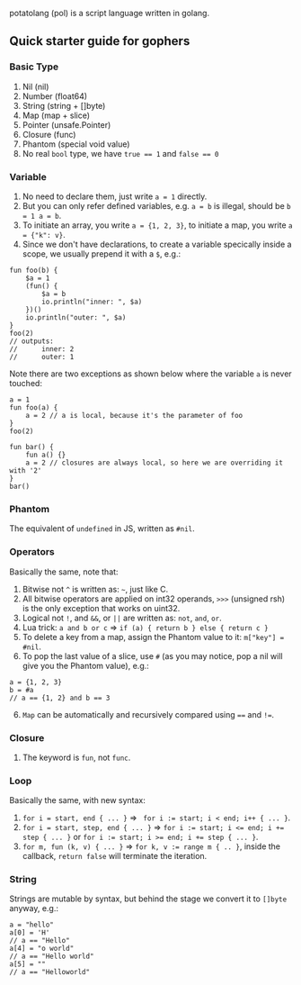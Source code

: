 potatolang (pol) is a script language written in golang.

## Quick starter guide for gophers

### Basic Type
1. Nil (nil)
2. Number (float64)
3. String (string + []byte)
4. Map (map + slice)
5. Pointer (unsafe.Pointer)
6. Closure (func)
7. Phantom (special void value)
8. No real `bool` type, we have `true == 1` and `false == 0`

### Variable
1. No need to declare them, just write `a = 1` directly.
2. But you can only refer defined variables, e.g. `a = b` is illegal, should be `b = 1 a = b`.
3. To initiate an array, you write `a = {1, 2, 3}`, to initiate a map, you write `a = {"k": v}`.
4. Since we don't have declarations, to create a variable specically inside a scope, we usually prepend it with a `$`, e.g.:
```
fun foo(b) {
    $a = 1
    (fun() {
        $a = b
        io.println("inner: ", $a)
    })()
    io.println("outer: ", $a)
}
foo(2)
// outputs:
//      inner: 2
//      outer: 1
```
Note there are two exceptions as shown below where the variable `a` is never touched:
```
a = 1
fun foo(a) {
    a = 2 // a is local, because it's the parameter of foo
} 
foo(2)

fun bar() {
    fun a() {}
    a = 2 // closures are always local, so here we are overriding it with '2'
}
bar()
```

### Phantom
The equivalent of `undefined` in JS, written as `#nil`.

### Operators
Basically the same, note that:
1. Bitwise not `^` is written as: `~`, just like C.
2. All bitwise operators are applied on int32 operands, `>>>` (unsigned rsh) is the only exception that works on uint32.
3. Logical not `!`, and `&&`, or `||` are written as: `not`, `and`, `or`.
3. Lua trick: `a and b or c` => `if (a) { return b } else { return c }`
4. To delete a key from a map, assign the Phantom value to it: `m["key"] = #nil`.
5. To pop the last value of a slice, use `#` (as you may notice, pop a nil will give you the Phantom value), e.g.:
```
a = {1, 2, 3}
b = #a
// a == {1, 2} and b == 3
```
6. `Map` can be automatically and recursively compared using `==` and `!=`.

### Closure
1. The keyword is `fun`, not `func`.

### Loop
Basically the same, with new syntax:
1. `for i = start, end { ... }` => ` for i := start; i < end; i++ { ... }`.
2. `for i = start, step, end { ... }` => `for i := start; i <= end; i += step { ... }` or `for i := start; i >= end; i += step { ... }`.
3. `for m, fun (k, v) { ... }` => `for k, v := range m { .. }`, inside the callback, `return false` will terminate the iteration.

### String
Strings are mutable by syntax, but behind the stage we convert it to `[]byte` anyway, e.g.:
```
a = "hello"
a[0] = 'H'
// a == "Hello"
a[4] = "o world"
// a == "Hello world"
a[5] = ""
// a == "Helloworld"
```
